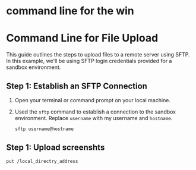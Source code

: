 # command line for the win

# Command Line for File Upload

This guide outlines the steps to upload files to a remote server using SFTP. In this example, we'll be using SFTP login credentials provided for a sandbox environment.

## Step 1: Establish an SFTP Connection

1. Open your terminal or command prompt on your local machine.

2. Used the `sftp` command to establish a connection to the sandbox environment. Replace `username` with my username and `hostname`.

   ```bash
   sftp username@hostname

## Step 1: Upload screenshts

   ```bash
   put /local_directry_address


